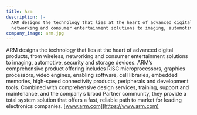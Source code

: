 ```yaml
---
title: Arm
description: |-
  ARM designs the technology that lies at the heart of advanced digital products, from wireless,
  networking and consumer entertainment solutions to imaging, automotive, security and storage devices.
company_image: arm.jpg
---
```


ARM designs the technology that lies at the heart of advanced digital products, from wireless, networking and consumer entertainment solutions to imaging, automotive, security and storage devices. ARM’s comprehensive product offering includes RISC microprocessors, graphics processors, video engines, enabling software, cell libraries, embedded memories, high-speed connectivity products, peripherals and development tools. Combined with comprehensive design services, training, support and maintenance, and the company’s broad Partner community, they provide a total system solution that offers a fast, reliable path to market for leading electronics companies. [www.arm.com](https://www.arm.com)
